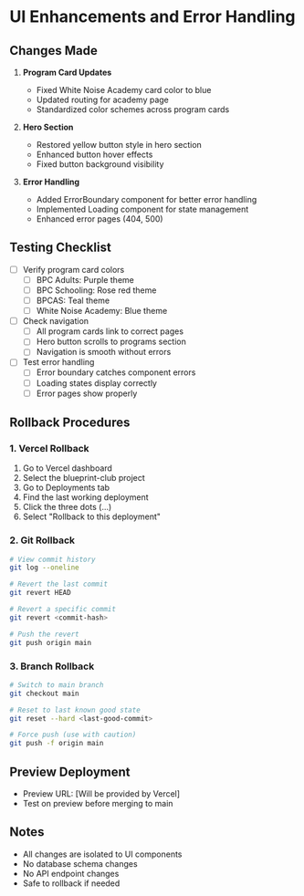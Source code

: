 # UI Enhancements and Error Handling

## Changes Made
1. **Program Card Updates**
   - Fixed White Noise Academy card color to blue
   - Updated routing for academy page
   - Standardized color schemes across program cards

2. **Hero Section**
   - Restored yellow button style in hero section
   - Enhanced button hover effects
   - Fixed button background visibility

3. **Error Handling**
   - Added ErrorBoundary component for better error handling
   - Implemented Loading component for state management
   - Enhanced error pages (404, 500)

## Testing Checklist
- [ ] Verify program card colors
  - [ ] BPC Adults: Purple theme
  - [ ] BPC Schooling: Rose red theme
  - [ ] BPCAS: Teal theme
  - [ ] White Noise Academy: Blue theme

- [ ] Check navigation
  - [ ] All program cards link to correct pages
  - [ ] Hero button scrolls to programs section
  - [ ] Navigation is smooth without errors

- [ ] Test error handling
  - [ ] Error boundary catches component errors
  - [ ] Loading states display correctly
  - [ ] Error pages show properly

## Rollback Procedures

### 1. Vercel Rollback
1. Go to Vercel dashboard
2. Select the blueprint-club project
3. Go to Deployments tab
4. Find the last working deployment
5. Click the three dots (...)
6. Select "Rollback to this deployment"

### 2. Git Rollback
```bash
# View commit history
git log --oneline

# Revert the last commit
git revert HEAD

# Revert a specific commit
git revert <commit-hash>

# Push the revert
git push origin main
```

### 3. Branch Rollback
```bash
# Switch to main branch
git checkout main

# Reset to last known good state
git reset --hard <last-good-commit>

# Force push (use with caution)
git push -f origin main
```

## Preview Deployment
- Preview URL: [Will be provided by Vercel]
- Test on preview before merging to main

## Notes
- All changes are isolated to UI components
- No database schema changes
- No API endpoint changes
- Safe to rollback if needed
